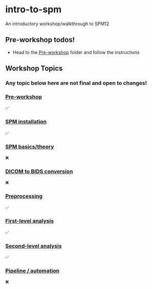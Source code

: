 # intro-to-spm
An introductory workshop/walkthrough to SPM12 

## Pre-workshop todos!
- Head to the [Pre-workshop](./pre-workshop/) folder and follow the instructions

## Workshop Topics
### Any topic below here are not final and open to changes!

### [Pre-workshop](./pre-workshop/README.md)
:white_check_mark:

### [SPM installation](./walkthrough/spm_install.md)
:white_check_mark:

### [SPM basics/theory](./walkthrough/basics.md)
:x:

### [DICOM to BIDS conversion](./walkthrough/convert.md)
:x:

### [Preprocessing](./walkthrough/preprocessing/preprocessing.md)
:white_check_mark:

### [First-level analysis](./walkthrough/firstlevel/firstlevel.md)
:white_check_mark:

### [Second-level analysis](./walkthrough/secondlevel/secondlevel.md)
:white_check_mark:

### [Pipeline / automation](./walkthrough/pipeline.md)
:x:
